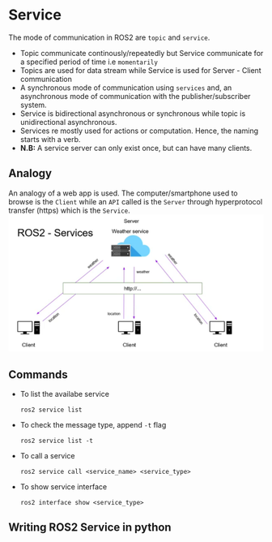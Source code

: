 # Service

The mode of communication in ROS2 are `topic` and `service`. 
- Topic communicate continously/repeatedly but Service communicate for a specified period of time i.e `momentarily`
- Topics are used for data stream while Service is used for Server - Client communication
- A synchronous mode of communication using `services` and, an asynchronous mode of communication with the publisher/subscriber system. 
- Service is bidirectional asynchronous or synchronous while topic is unidirectional asynchronous.
- Services re mostly used for actions or computation. Hence, the naming starts with a verb.
- **N.B:** A service server can only exist once, but can have many clients.

## Analogy

An analogy of a web app is used. The computer/smartphone used to browse is the `Client` while an `API` called is the `Server` through hyperprotocol transfer (https) which is the `Service`.
![Service](service.png)

## Commands
- To list the availabe service
  ```
  ros2 service list
  ```
- To check the message type, append `-t` flag
  ```
  ros2 service list -t
  ```
- To call a service
  ```
  ros2 service call <service_name> <service_type>
  ```
- To show service interface
  ```
  ros2 interface show <service_type>
  ```

## Writing ROS2 Service in python 